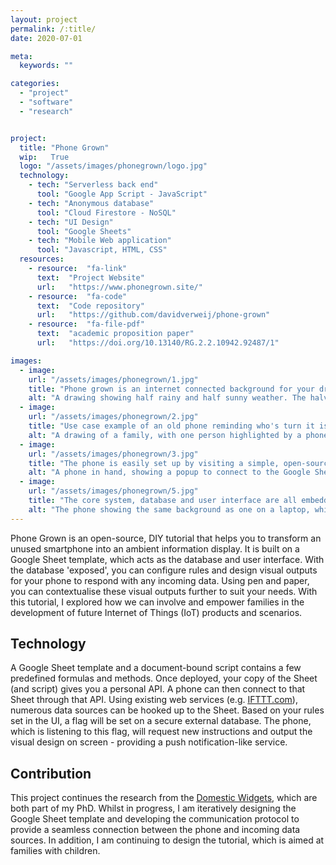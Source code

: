 ```yaml
---
layout: project
permalink: /:title/
date: 2020-07-01

meta:
  keywords: ""

categories:
  - "project"
  - "software"
  - "research"


project:
  title: "Phone Grown"
  wip:   True
  logo: "/assets/images/phonegrown/logo.jpg"
  technology:
    - tech: "Serverless back end"
      tool: "Google App Script - JavaScript"
    - tech: "Anonymous database"
      tool: "Cloud Firestore - NoSQL"
    - tech: "UI Design"
      tool: "Google Sheets"
    - tech: "Mobile Web application"
      tool: "Javascript, HTML, CSS"
  resources:
    - resource:  "fa-link"
      text:  "Project Website"
      url:   "https://www.phonegrown.site/"
    - resource:  "fa-code"
      text:  "Code repository"
      url:   "https://github.com/davidverweij/phone-grown"  
    - resource:  "fa-file-pdf"
      text:  "academic proposition paper"
      url:   "https://doi.org/10.13140/RG.2.2.10942.92487/1"

images:
  - image:
    url: "/assets/images/phonegrown/1.jpg"
    title: "Phone grown is an internet connected background for your drawings"
    alt: "A drawing showing half rainy and half sunny weather. The halves are highlighted depending on the weather, using a phone placed behind the drawing"
  - image:
    url: "/assets/images/phonegrown/2.jpg"
    title: "Use case example of an old phone reminding who's turn it is to clean the litterbox"
    alt: "A drawing of a family, with one person highlighted by a phone behind the drawing"
  - image:
    url: "/assets/images/phonegrown/3.jpg"
    title: "The phone is easily set up by visiting a simple, open-source website"
    alt: "A phone in hand, showing a popup to connect to the Google Sheet"
  - image:
    url: "/assets/images/phonegrown/5.jpg"
    title: "The core system, database and user interface are all embedded in a single Google Sheets"
    alt: "The phone showing the same background as one on a laptop, which shows the UI embedded in the Google Sheet"
---
```

<p>
Phone Grown is an open-source, DIY tutorial that helps you to transform an unused smartphone into an ambient information display. It is built on a Google Sheet template, which acts as the database and user interface. With the database 'exposed', you can configure rules and design visual outputs for your phone to respond with any incoming data. Using pen and paper, you can contextualise these visual outputs further to suit your needs. With this tutorial, I explored how we can involve and empower families in the development of future Internet of Things (IoT) products and scenarios.
</p>
<h2 class="h2">Technology</h2>
<p>
A Google Sheet template and a document-bound script contains a few predefined formulas and methods. Once deployed, your copy of the Sheet (and script) gives you a personal API. A phone can then connect to that Sheet through that API. Using existing web services (e.g. <u><a href="https://ifttt.com/google_sheets" target="_blank">IFTTT.com</a></u>), numerous data sources can be hooked up to the Sheet. Based on your rules set in the UI, a flag will be set on a secure external database. The phone, which is listening to this flag, will request new instructions and output the visual design on screen - providing a push notification-like service.
</p>
<h2 class="h2">Contribution</h2>
<p>
This project continues the research from the <u><a href="{{ "/domesticwidgets" | prepend: baseurl }}">Domestic Widgets</a></u>, which are both part of my PhD. Whilst in progress, I am iteratively designing the Google Sheet template and developing the communication protocol to provide a seamless connection between the phone and incoming data sources. In addition, I am continuing to design the tutorial, which is aimed at families with children.
</p>
